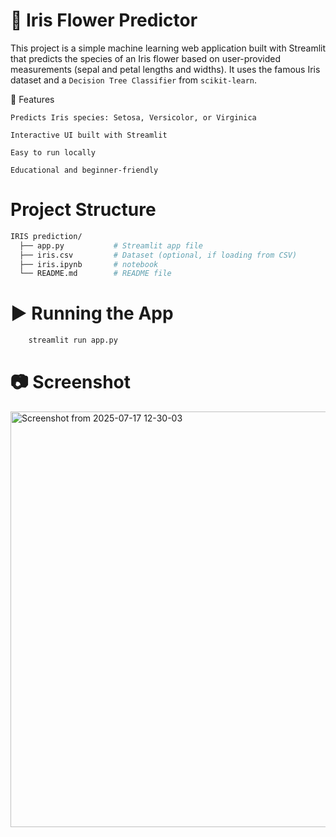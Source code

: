# 🌸 Iris Flower Predictor

This project is a simple machine learning web application built with Streamlit that predicts the species of an Iris flower based on user-provided measurements (sepal and petal lengths and widths). It uses the famous Iris dataset and a `Decision Tree Classifier` from `scikit-learn`.


📝 Features

    Predicts Iris species: Setosa, Versicolor, or Virginica

    Interactive UI built with Streamlit

    Easy to run locally

    Educational and beginner-friendly


# Project Structure 
```bash
IRIS prediction/
  ├── app.py           # Streamlit app file
  ├── iris.csv         # Dataset (optional, if loading from CSV)
  ├── iris.ipynb       # notebook
  └── README.md        # README file
```


# ▶️ Running the App

```bash
    streamlit run app.py
```


# 📷 Screenshot
<img width="1129" height="665" alt="Screenshot from 2025-07-17 12-30-03" src="https://github.com/user-attachments/assets/f9fa58cc-7fb6-42b7-a819-683564ae5375" />



